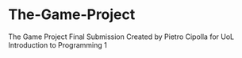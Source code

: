 # The-Game-Project
The Game Project 
Final Submission Created by Pietro Cipolla for UoL Introduction to Programming 1
